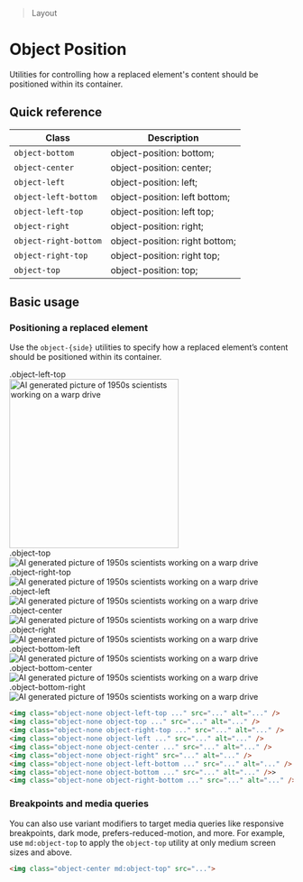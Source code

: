 > Layout

# Object Position
Utilities for controlling how a replaced element's content should be positioned within its container.

## Quick reference

| Class                 | Description                     |
| ----------------------| ------------------------------- |
| `object-bottom`       | object-position: bottom;        |
| `object-center`       | object-position: center;        |
| `object-left`         | object-position: left;          |
| `object-left-bottom`  | object-position: left bottom;   |
| `object-left-top`     | object-position: left top;      |
| `object-right`        | object-position: right;         |
| `object-right-bottom` | object-position: right bottom;  |
| `object-right-top`    | object-position: right top;     |
| `object-top`          | object-position: top;           |


## Basic usage
### Positioning a replaced element
Use the `object-{side}` utilities to specify how a replaced element’s content should be positioned within its container.

<container>
  <div class="flex sm:grid sm:grid-cols-3 sm:gap-24 sm:justify-arround">
    <div class="flex flex-col justify-self-start place-items-start">
      <div class="pb-8">.object-left-top</div>
      <div class="h-128 w-128">
        <img width="300" src="/50s-scientists_240.jpg" class="object-none object-top-left rounded" alt="AI generated picture of 1950s scientists working on a warp drive" />   
      </div> 
    </div>
    <div class="flex flex-col justify-self-center place-items-center">
      <div class="pb-8">.object-top</div>
      <div class="h-128 w-128">
        <img src="/50s-scientists_240.jpg" class="object-none object-top rounded" alt="AI generated picture of 1950s scientists working on a warp drive" />   
      </div> 
    </div>
    <div class="flex flex-col justify-self-end place-items-end">
      <div class="pb-8">.object-right-top</div>
      <div class="h-128 w-128">
        <img src="/50s-scientists_240.jpg" class="object-none object-right-top rounded" alt="AI generated picture of 1950s scientists working on a warp drive" />   
      </div> 
    </div>
    <div class="flex flex-col justify-self-start place-items-start">
      <div class="pb-8">.object-left</div>
      <div class="h-128 w-128">
        <img src="/50s-scientists_240.jpg" class="object-none object-left rounded" alt="AI generated picture of 1950s scientists working on a warp drive" />   
      </div> 
    </div>
    <div class="flex flex-col justify-self-center place-items-center">
      <div class="pb-8">.object-center</div>
      <div class="h-128 w-128">
        <img src="/50s-scientists_240.jpg" class="object-none object-center rounded" alt="AI generated picture of 1950s scientists working on a warp drive" />   
      </div> 
    </div>
    <div class="flex flex-col justify-self-end place-items-end">
      <div class="pb-8">.object-right</div>
      <div class="h-128 w-128">
        <img src="/50s-scientists_240.jpg" class="object-none object-right rounded" alt="AI generated picture of 1950s scientists working on a warp drive" />   
      </div> 
    </div>
     <div class="flex flex-col justify-self-start place-items-start">
      <div class="pb-8">.object-bottom-left</div>
      <div class="h-128 w-128">
        <img src="/50s-scientists_240.jpg" class="object-none object-bottom-left rounded" alt="AI generated picture of 1950s scientists working on a warp drive" />   
      </div> 
    </div>
    <div class="flex flex-col justify-self-center place-items-center">
      <div class="pb-8">.object-bottom-center</div>
      <div class="h-128 w-128">
        <img src="/50s-scientists_240.jpg" class="object-none object-bottom-center rounded" alt="AI generated picture of 1950s scientists working on a warp drive" />   
      </div> 
    </div>
    <div class="flex flex-col justify-self-end place-items-end">
      <div class="pb-8">.object-bottom-right</div>
      <div class="h-128 w-128">
        <img src="/50s-scientists_240.jpg" class="object-none object-bottom-right rounded" alt="AI generated picture of 1950s scientists working on a warp drive" />   
      </div> 
    </div>
  </div>
</container>

```html
<img class="object-none object-left-top ..." src="..." alt="..." />
<img class="object-none object-top ..." src="..." alt="..." />
<img class="object-none object-right-top ..." src="..." alt="..." />
<img class="object-none object-left ..." src="..." alt="..." />
<img class="object-none object-center ..." src="..." alt="..." />
<img class="object-none object-right" src="..." alt="..." />
<img class="object-none object-left-bottom ..." src="..." alt="..." />
<img class="object-none object-bottom ..." src="..." alt="..." />>
<img class="object-none object-right-bottom ..." src="..." alt="..." />
```

### Breakpoints and media queries
You can also use variant modifiers to target media queries like responsive breakpoints, dark mode, prefers-reduced-motion, and more. For example, use `md:object-top` to apply the `object-top` utility at only medium screen sizes and above.

```html
<img class="object-center md:object-top" src="...">
```

